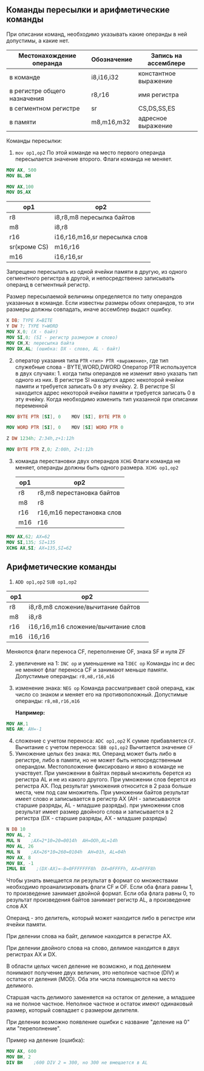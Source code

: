 ## Команды пересылки и арифметические команды

При описании команд, необходимо указывать какие операнды в ней допустимы, а какие нет.

| Местонахождение операнда      | Обозначение | Запись на ассемблере  |
| ---------------------------- | ----------- | --------------------- |
| в команде                    | i8,i16,i32  | константное выражение |
| в регистре общего назначения | r8,r16      | имя регистра          |
| в сегментном регистре        | sr          | CS,DS,SS,ES           |
| в памяти                     | m8,m16,m32  | адресное выражение    | 

Команды пересылки:
1. `mov op1,op2` 
   По этой команде на место первого операнда пересылается значение второго. Флаги команда не меняет.
   
```nasm
MOV AX, 500
MOV BL,DH
```

```nasm
MOV AX,100
MOV DS,AX
```

| op1          | op2                           |
| ------------ | ----------------------------- |
| r8           | i8,r8,m8 пересылка байтов     |
| m8           | i8,r8                         |
| r16          | i16,r16,m16,sr пересылка слов |
| sr(кроме CS) | m16,r16                       |
| m16          | i16,r16,sr                    | 

Запрещено пересылать из одной ячейки памяти в другую, из одного сегментного регистра в другой, и непосредственно записывать операнд в сегментный регистр.

Размер пересылаемой величины определяется по типу операндов указанных в команде. Если известны размеры обоих операндов, то эти размеры должны совпадать, иначе ассемблер выдаст ошибку.

```nasm
X DB; TYPE X=BITE
Y DW ?; TYPE Y=WORD
MOV X,0; (X - байт)
MOV SI,0; (SI - регистр размером в слово)
MOV CH,X; пересылка байта
MOV DX,AL; (ошибка: DX - слово, AL - байт)
```

2. оператор указания типа `PTR`
   `<тип> PTR <выражение>`, где тип служебные слова - BYTE,WORD,DWORD
   Оператор PTR используется в двух случаях:
	   1. когда типы операндов не изменит явно указать тип одного из них. В регистре SI находится адрес некоторой ячейки памяти и требуется записать 0 в эту ячейку.
	   2. В регистре SI находится адрес некоторой ячейки памяти и требуется записать 0 в эту ячейку. Когда необходимо изменить тип указанной при описании переменной


```nasm 
MOV BYTE PTR [SI], 0    MOV [SI], BYTE PTR 0

MOV WORD PTR [SI], 0    MOV [SI] WORD PTR 0
```

```nasm
Z DW 1234h; Z:34h,z+1:12h

MOV BYTE PTR Z,0; Z:00h, Z+1:12h
```

3. команда перестановки двух операндов `XCHG`
   Флаги команда не меняет, операнды должны быть одного размера.
   `XCHG op1,op2`
   
   | op1 | op2                       |
   | --- | ------------------------- |
   | r8  | r8,m8 перестановка байтов |
   | m8  | r8                        |
   | r16 | r16,m16 перестановка слов |
   | m16 | r16                       | 

```nasm
MOV AX,62; AX=62
MOV SI,135; SI=135
XCHG AX,SI; AX=135,SI=62
```

## Арифметические команды

1. `ADD op1,op2`
    `SUB op1,op2`

| op1 | op2                                 |
| --- | ----------------------------------- |
| r8  | i8,r8,m8 сложение/вычитание байтов  |
| m8  | i8,r8                               |
| r16 | i16,r16,m16 сложение/вычитание слов |
| m16 | i16,r16                             | 

Меняются флаги переноса CF, переполнение OF, знака SF и нуля ZF

2. увеличение на 1: `INC op` и уменьшение на 1:`DEC op`
   Команды inc и dec не меняют флаг переноса CF и занимают меньше памяти.
   Допустимые операнды: `r8,m8,r16,m16`
3. изменение знака: `NEG op`
   Команда рассматривает свой операнд, как число со знаком и меняет его на противоположный.
   Допустимые операнды: `r8,m8,r16,m16`
   
   **Например:**
   
```nasm
MOV AH,1
NEG AH; AH=-1
```

4. сложение с учетом переноса: `ADC op1,op2`
   К сумме прибавляется `CF`. 
   Вычитание с учетом переноса: `SBB op1,op2`
   Вычитается значение `CF`
5. Умножение целых без знака: `MUL`
   Операнд может быть либо в регистре, либо в памяти, но не может быть непосредственным операндом. Местоположение фиксировано и явно в команде не участвует. При умножении в байтах первый множитель берется из регистра AL и не из какого другого. При умножении слов берется из регистра AX. Под результат умножения относится в 2 раза больше места, чем под сам множитель. При умножении байтов результат имеет слово и записывается в регистр AX (AH - записываются старшие разряды, AL - младшие разряды). при умножении слов результат имеет размер двойного слова и записывается в 2 регистра (DX - старшие разряды, AX - младшие разряды)
   
```nasm
N DB 10
MOV AL, 2
MUL N    ;AX=2*10=20=0014h  AH=OOh,AL=14h
MOV AL, 26
MUL N    ;AX=26*10=260=0104h  AH=01h, AL=04h
MOV AX, 8
MOV BX, -1
IMUL BX    ;(DX-AX)=-8=0FFFFFFF8h  DX=0FFFFh, AX=0FFF8h
```

Чтобы узнать вмещается ли результат в формат со множествами необходимо проанализировать флаги CF и OF. Если оба флага равны 1, то произведение занимает двойной формат. Если оба флага равны 0, то результат произведения байтов занимает регистр AL, а произведение слов AX

Операнд - это делитель, который может находится либо в регистре или ячейки памяти. 

При делении слова на байт, делимое находится в регистре AX. 

При делении двойного слова на слово, делимое находится в двух регистрах AX и DX.

В области целых чисел деление не возможно, и под делением понимают получение двух величин, это неполное частное (DIV) и остаток от деления (MOD). Оба эти числа помещаются на место делимого. 

Старшая часть делимого заменяется на остаток от деление, а младшее на не полное частное. Неполное частное и остаток имеют одинаковый размер, который совпадает с размером делителя.

При делении возможно появление ошибки с название "деление на 0" или "переполнение".

Пример на деление (ошибка):

```nasm
MOV AX, 600
MOV BH, 2
DIV BH    ;600 DIV 2 = 300, но 300 не вмещается в AL
```
